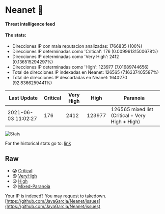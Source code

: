# Neanet :hocho:
#### Threat intelligence feed
#### The stats:

- Direcciones IP con mala reputacion analizadas: 1766835 (100%)
- Direcciones IP determinadas como 'Critical':  176 (0.00996131500678%)
- Direcciones IP determinadas como 'Very High':  2412 (0.136515294297%)
- Direcciones IP determinadas como 'High':  123977 (7.01689744656)
- Total de direcciones IP indexadas en Neanet:  126565 (7.16337405587%)
- Total de direcciones IP descartadas en Neanet:  1640270 (92.8366259441%)

| Last Update | Critical | Very High | High | Paranoia |
| --- | --- | --- | --- | --- |
| 2021-06-03 11:02:27 | 176 | 2412 | 123977 | 126565 mixed list (Critical + Very High + High)|

![Stats](https://docs.google.com/spreadsheets/d/e/2PACX-1vSnaNMIXVabIpDJjufMlzH7poXnshF3mgd8Is1g9ytUEzVsP5my4Trn8f-xkoLLQ38xpL3HtmUexLo6/pubchart?oid=501124687&format=image)

For the historical stats go to: [link](/stats.csv)
## Raw
- :scream: [Critical](https://raw.githubusercontent.com/JavaGarcia/Neanet/master/blacklists/neanet_critical.txt)
- :fearful: [VeryHigh](https://raw.githubusercontent.com/JavaGarcia/Neanet/master/blacklists/neanet_veryHigh.txtt)
- :frowning: [High](https://raw.githubusercontent.com/JavaGarcia/Neanet/master/blacklists/neanet_high.txt)
- :dizzy_face: [Mixed-Paranoia](https://raw.githubusercontent.com/JavaGarcia/Neanet/master/blacklists/neanet_all.txt)


Your IP is indexed? You may request to takedown. [https://github.com/JavaGarcia/Neanet/issues](https://github.com/JavaGarcia/Neanet/issues)



















































































































































































































































































































































































































































































































































































































































































































































































































































































































































































































































































































































































































































































































































































































































































































































































































































































































































































































































































































































































































































































































































































































































































































































































































































































































































































































































































































































































































































































































































































































































































































































































































































































































































































































































































































































































































































































































































































































































































































































































































































































































































































































































































































































































































































































































































































































































































































































































































































































































































































































































































































































































































































































































































































































































































































































































































































































































































































































































































































































































































































































































































































































































































































































































































































































































































































































































































































































































































































































































































































